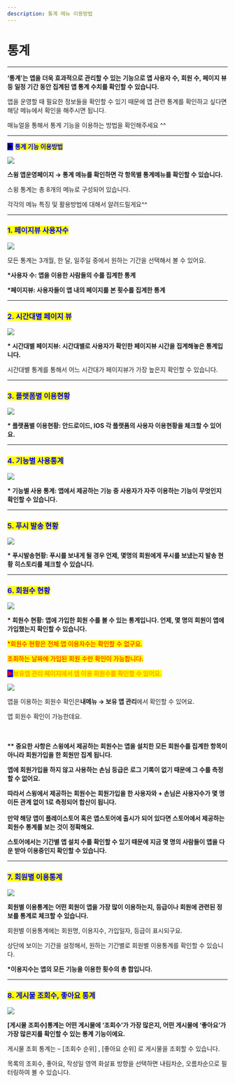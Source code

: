```yaml
---
description: 통계 메뉴 이용방법
---
```


# 통계

***

**‘통계’는 앱을 더욱 효과적으로 관리할 수 있는 기능으로 앱 사용자 수, 회원 수, 페이지 뷰 등 일정 기간 동안 집계된 앱 통계 수치를 확인할 수 있습니다.**

앱을 운영할 때 필요한 정보들을 확인할 수 있기 때문에 앱 관련 통계를 확인하고 싶다면 해당 메뉴에서 확인을 해주시면 됩니다.

매뉴얼을 통해서 통계 기능을 이용하는 방법을 확인해주세요 ^^

***

<mark style="background-color:blue;">**▶**</mark> <mark style="color:blue;">**통계 기능 이용방법**</mark>

![](https://wp.swing2app.co.kr/wp-content/uploads/2018/10/%ED%86%B5%EA%B3%84.png)

**스윙 앱운영페이지 → 통계 메뉴를 확인하면 각 항목별 통계메뉴를 확인할 수 있습니다.**&#x20;

스윙 통계는 총 8개의 메뉴로 구성되어 있습니다. &#x20;

각각의 메뉴 특징 및 활용방법에 대해서 알려드릴게요^^

***

### <mark style="color:blue;">**1. 페이지뷰 사용자수**</mark>

![](https://wp.swing2app.co.kr/wp-content/uploads/2018/10/%ED%86%B5%EA%B3%842.png)

모든 통계는 3개월, 한 달, 일주일 중에서 원하는 기간을 선택해서 볼 수 있어요.

**\*사용자 수: 앱을 이용한 사람들의 수를 집계한 통계**

**\*페이지뷰: 사용자들이 앱 내의 페이지를 본 횟수를 집계한 통계**

***

### <mark style="color:blue;">**2. 시간대별 페이지 뷰**</mark>

![](https://wp.swing2app.co.kr/wp-content/uploads/2018/10/%ED%86%B5%EA%B3%843.png)

**\* 시간대별 페이지뷰: 시간대별로 사용자가 확인한 페이지뷰 시간을 집계해놓은 통계입니다.**&#x20;

시간대별 통계를 통해서 어느 시간대가 페이지뷰가 가장 높은지 확인할 수 있습니다.

***

### <mark style="color:blue;">**3. 플랫폼별 이용현황**</mark>

![](https://wp.swing2app.co.kr/wp-content/uploads/2018/10/%ED%86%B5%EA%B3%84\_4.png)

**\* 플랫폼별 이용현황: 안드로이드, IOS 각 플랫폼의 사용자 이용현황을 체크할 수 있어요.**

***

### <mark style="color:blue;">**4. 기능별 사용통계**</mark>

![](https://wp.swing2app.co.kr/wp-content/uploads/2018/10/%EA%B8%B0%EB%8A%A5%EB%B3%84%EC%82%AC%EC%9A%A9%ED%86%B5%EA%B3%84.png)

**\* 기능별 사용 통계: 앱에서 제공하는 기능 중 사용자가 자주 이용하는 기능이 무엇인지 확인할 수 있습니다.**

***

### <mark style="color:blue;">**5. 푸시 발송 현황**</mark>

![](https://wp.swing2app.co.kr/wp-content/uploads/2018/10/%ED%91%B8%EC%8B%9C%EB%B0%9C%EC%86%A1%ED%86%B5%EA%B3%84.png)

**\* 푸시발송현황: 푸시를 보내게 될 경우 언제, 몇명의 회원에게 푸시를 보냈는지 발송 현황 히스토리를 체크할 수 있습니다.**

***

### <mark style="color:blue;">**6. 회원수 현황**</mark>

![](https://wp.swing2app.co.kr/wp-content/uploads/2018/10/%ED%86%B5%EA%B3%847.png)

**\* 회원수 현황: 앱에 가입한 회원 수를 볼 수 있는 통계입니다.  언제, 몇 명의 회원이 앱에 가입했는지 확인할 수 있습니다.** &#x20;

<mark style="color:red;">\*회원수 현황은 전체 앱 이용자수는 확인할 수 없구요.</mark>&#x20;

<mark style="color:red;">조회하는 날짜에 가입된 회원 수만 확인이 가능합니다.</mark> &#x20;



<mark style="color:red;background-color:blue;">**▶**</mark><mark style="color:orange;">**보유앱 관리 페이지에서 앱 이용 회원수를 확인할 수 있어요.**</mark>

![](https://wp.swing2app.co.kr/wp-content/uploads/2018/10/%ED%9A%8C%EC%9B%90%EC%88%98%ED%86%B5%EA%B3%84-1.png)

앱을 이용하는 회원수 확인은**내메뉴 → 보유 앱 관리**에서 확인할 수 있어요.

앱 회원수 확인이 가능한데요.

\
\
**\*\* 중요한 사항은 스윙에서 제공하는 회원수는 앱을 설치한 모든 회원수를 집계한 항목이 아니라 회원가입을 한 회원만 집계 됩니다.**

**앱에 회원가입을 하지 않고 사용하는 손님 등급은 로그 기록이 없기 때문에 그 수를 측정할 수 없어요.**

**따라서 스윙에서 제공하는 회원수는 회원가입을 한 사용자와 + 손님은 사용자수가 몇 명이든 관계 없이 1로 측정되어 합산이 됩니다.**\
\
**만약 해당 앱이 플레이스토어 혹은 앱스토어에 출시가 되어 있다면 스토어에서 제공하는 회원수 통계를 보는 것이 정확해요.**

**스토어에서는 기간별 앱 설치 수를 확인할 수 있기 때문에 지금 몇 명의 사람들이 앱을 다운 받아 이용중인지 확인할 수 있습니다.**

***

### <mark style="color:blue;">**7. 회원별 이용통계**</mark>

![](https://wp.swing2app.co.kr/wp-content/uploads/2018/10/%ED%86%B5%EA%B3%84%EC%B6%94%EA%B0%801.png)

**회원별 이용통계는 어떤 회원이 앱을 가장 많이 이용하는지, 등급이나 회원에 관련된 정보를 통계로 체크할 수 있습니다.**

회원별 이용통계에는 회원명, 이용지수, 가입일자, 등급이 표시되구요.

상단에 보이는 기간을 설정해서, 원하는 기간별로 회원별 이용통계를 확인할 수 있습니다.

**\*이용지수는 앱의 모든 기능을 이용한 횟수의 총 합입니다.**

***

### <mark style="color:blue;">**8. 게시물 조회수, 좋아요 통계**</mark>

![](https://wp.swing2app.co.kr/wp-content/uploads/2018/10/%ED%86%B5%EA%B3%84%EC%B6%94%EA%B0%802.png)

**\[게시물 조회수]통계는 어떤 게시물에 ‘조회수’가 가장 많은지, 어떤 게시물에 ‘좋아요’가 가장 많은지를 확인할 수 있는 통계 기능이에요.**

게시물 조회 통계는 – \[조회수 순위] , \[좋아요 순위] 로 게시물을 조회할 수 있습니다.

목록의 조회수, 좋아요, 작성일 영역 화살표 방향을 선택하면 내림차순, 오름차순으로 필터링하여 볼 수 있습니다.

